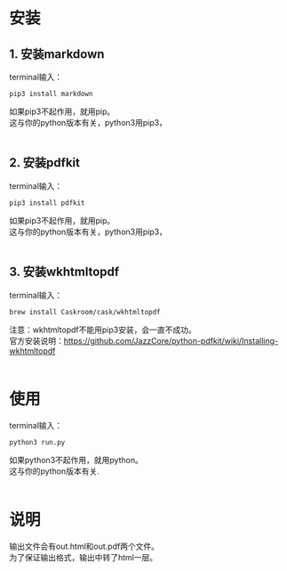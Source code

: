 # 安装
## 1. 安装markdown  
terminal输入：
``` 
pip3 install markdown
```
如果pip3不起作用，就用pip。  
这与你的python版本有关，python3用pip3，
<br/><br/>

## 2. 安装pdfkit  
terminal输入：
```
pip3 install pdfkit
```
如果pip3不起作用，就用pip。  
这与你的python版本有关，python3用pip3，
<br/><br/>

## 3. 安装wkhtmltopdf
terminal输入：
```
brew install Caskroom/cask/wkhtmltopdf 
```
注意：wkhtmltopdf不能用pip3安装，会一直不成功。  
官方安装说明：https://github.com/JazzCore/python-pdfkit/wiki/Installing-wkhtmltopdf
<br/><br/>

# 使用
terminal输入：
```
python3 run.py
```
如果python3不起作用，就用python。  
这与你的python版本有关.
<br/><br/>

# 说明
输出文件会有out.html和out.pdf两个文件。  
为了保证输出格式，输出中转了html一层。